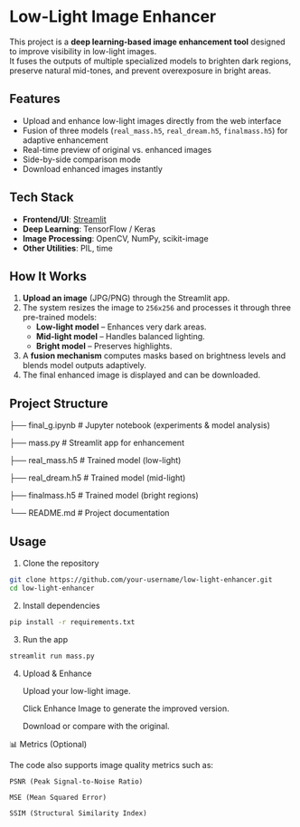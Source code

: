 # Low-Light Image Enhancer

This project is a **deep learning-based image enhancement tool** designed to improve visibility in low-light images.  
It fuses the outputs of multiple specialized models to brighten dark regions, preserve natural mid-tones, and prevent overexposure in bright areas.

## Features
- Upload and enhance low-light images directly from the web interface  
- Fusion of three models (`real_mass.h5`, `real_dream.h5`, `finalmass.h5`) for adaptive enhancement  
- Real-time preview of original vs. enhanced images  
- Side-by-side comparison mode  
- Download enhanced images instantly  

## Tech Stack
- **Frontend/UI**: [Streamlit](https://streamlit.io/)  
- **Deep Learning**: TensorFlow / Keras  
- **Image Processing**: OpenCV, NumPy, scikit-image  
- **Other Utilities**: PIL, time  

## How It Works
1. **Upload an image** (JPG/PNG) through the Streamlit app.  
2. The system resizes the image to `256x256` and processes it through three pre-trained models:  
   - **Low-light model** – Enhances very dark areas.  
   - **Mid-light model** – Handles balanced lighting.  
   - **Bright model** – Preserves highlights.  
3. A **fusion mechanism** computes masks based on brightness levels and blends model outputs adaptively.  
4. The final enhanced image is displayed and can be downloaded.  

## Project Structure

├── final_g.ipynb # Jupyter notebook (experiments & model analysis)

├── mass.py # Streamlit app for enhancement

├── real_mass.h5 # Trained model (low-light)

├── real_dream.h5 # Trained model (mid-light)

├── finalmass.h5 # Trained model (bright regions)

└── README.md # Project documentation


## Usage
1. Clone the repository
```bash
git clone https://github.com/your-username/low-light-enhancer.git
cd low-light-enhancer
```

2. Install dependencies
```bash
pip install -r requirements.txt
```
3. Run the app
```bash
streamlit run mass.py
```

4. Upload & Enhance

    Upload your low-light image.

    Click Enhance Image to generate the improved version.

    Download or compare with the original.

📊 Metrics (Optional)

The code also supports image quality metrics such as:

    PSNR (Peak Signal-to-Noise Ratio)

    MSE (Mean Squared Error)

    SSIM (Structural Similarity Index)
